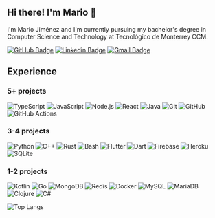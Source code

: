 ## Hi there! I'm Mario :wave:

I'm Mario Jiménez and I'm currently pursuing my bachelor's degree in Computer Science and Technology at Tecnológico de Monterrey CCM.

[![GitHub Badge](https://img.shields.io/badge/-MarioJim-black?style=flat-square&logo=GitHub&logoColor=white&link=https://github.com/MarioJim/)](https://github.com/MarioJim)
[![Linkedin Badge](https://img.shields.io/badge/-mariojim-blue?style=flat-square&logo=Linkedin&logoColor=white&link=https://www.linkedin.com/in/mariojim/)](https://www.linkedin.com/in/mariojim/)
[![Gmail Badge](https://img.shields.io/badge/-mario.emilio.j@gmail.com-c14438?style=flat-square&logo=Gmail&logoColor=white&link=mailto:mario.emilio.j@gmail.com)](mailto:mario.emilio.j@gmail.com)

## Experience

### 5+ projects

![TypeScript](https://img.shields.io/badge/-TypeScript-007ACC?style=flat-square&logo=typescript)
![JavaScript](https://img.shields.io/badge/-JavaScript-F7DF1E?style=flat-square&logoColor=white&logo=javascript)
![Node.js](https://img.shields.io/badge/-Node.js-339933?style=flat-square&logoColor=white&logo=Node.js)
![React](https://img.shields.io/badge/-React-61DAFB?style=flat-square&logoColor=white&logo=react)
![Java](https://img.shields.io/badge/-Java-007396?style=flat-square&logo=java)
![Git](https://img.shields.io/badge/-Git-F05032?style=flat-square&logoColor=white&logo=git)
![GitHub](https://img.shields.io/badge/-GitHub-181717?style=flat-square&logo=github)
![GitHub Actions](https://img.shields.io/badge/-GitHub%20Actions-2088FF?style=flat-square&logoColor=white&logo=github-actions)

### 3-4 projects

![Python](https://img.shields.io/badge/-Python-3776AB?style=flat-square&logoColor=white&logo=Python)
![C++](https://img.shields.io/badge/-C++-00599C?style=flat-square&logo=c%2B%2B)
![Rust](https://img.shields.io/badge/-Rust-A42E2B?style=flat-square&logo=rust)
![Bash](https://img.shields.io/badge/-Bash-4EAA25?style=flat-square&logoColor=white&logo=gnu-bash)
![Flutter](https://img.shields.io/badge/-Flutter-02569B?style=flat-square&logo=flutter)
![Dart](https://img.shields.io/badge/-Dart-0175C2?style=flat-square&logo=dart)
![Firebase](https://img.shields.io/badge/-Firebase-FFCA28?style=flat-square&logoColor=white&logo=firebase)
![Heroku](https://img.shields.io/badge/-Heroku-430098?style=flat-square&logo=heroku)
![SQLite](https://img.shields.io/badge/-SQLite-003B57?style=flat-square&logo=sqlite)

### 1-2 projects

![Kotlin](https://img.shields.io/badge/-Kotlin-0095D5?style=flat-square&logoColor=white&logo=kotlin)
![Go](https://img.shields.io/badge/-Go-00ADD8?style=flat-square&logoColor=white&logo=go)
![MongoDB](https://img.shields.io/badge/-MongoDB-47A248?style=flat-square&logoColor=white&logo=mongodb)
![Redis](https://img.shields.io/badge/-Redis-DC382D?style=flat-square&logoColor=white&logo=redis)
![Docker](https://img.shields.io/badge/-Docker-2496ED?style=flat-square&logoColor=white&logo=docker)
![MySQL](https://img.shields.io/badge/-MySQL-4479A1?style=flat-square&logoColor=white&logo=mysql)
![MariaDB](https://img.shields.io/badge/-MariaDB-003545?style=flat-square&logo=mariadb)
![Clojure](https://img.shields.io/badge/-Clojure-5881D8?style=flat-square&logoColor=white&logo=clojure)
![C#](https://img.shields.io/badge/-C%23-239120?style=flat-square&logo=c-sharp)

![Top Langs](https://mariojim.github.io/lang_widget.svg)
